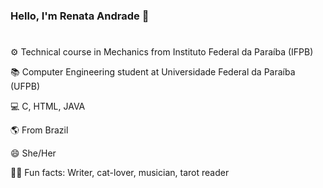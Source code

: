 ### Hello, I'm Renata Andrade 👋
#

⚙ Technical course in Mechanics from Instituto Federal da Paraíba (IFPB)

📚 Computer Engineering student at Universidade Federal da Paraíba (UFPB)

💻 C, HTML, JAVA

🌎 From Brazil

😄 She/Her

🏳‍🌈 Fun facts: Writer, cat-lover, musician, tarot reader
